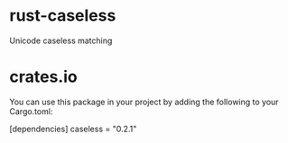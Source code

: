 # rust-caseless

Unicode caseless matching

# crates.io
You can use this package in your project by adding the following to your Cargo.toml:

[dependencies]
caseless = "0.2.1"
